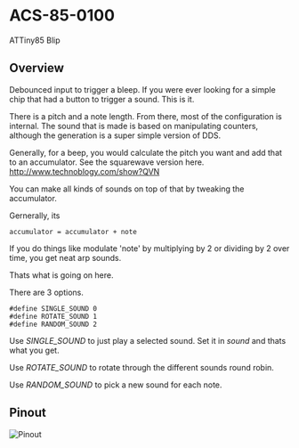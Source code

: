 # ACS-85-0100

 ATTiny85 Blip

## Overview

Debounced input to trigger a bleep.  If you were ever looking for a simple chip that had a button to trigger a sound. This is it.

There is a pitch and a note length.  From there, most of the configuration is internal.  The sound that is made is based on manipulating counters, although the generation is a super simple version of DDS.

Generally, for a beep, you would calculate the pitch you want and add that to an accumulator. See the squarewave version here.
http://www.technoblogy.com/show?QVN

You can make all kinds of sounds on top of that by tweaking the accumulator.

Gernerally, its  
```
accumulator = accumulator + note
```

If you do things like modulate 'note' by multiplying by 2 or dividing by 2 over time, you get neat arp sounds.

Thats what is going on here.

There are 3 options.

```
#define SINGLE_SOUND 0    
#define ROTATE_SOUND 1   
#define RANDOM_SOUND 2 
```
Use *SINGLE_SOUND* to just play a selected sound.  Set it in *sound* and thats what you get.

Use *ROTATE_SOUND* to rotate through the different sounds round robin.

Use *RANDOM_SOUND* to pick a new sound for each note.


## Pinout

![Pinout](https://github.com/robstave/ArduinoComponentSketches/blob/master/ACS-85%20ATTiny85%20sketches/ACS-85-0100/images/ACS-85-0100.png)

 